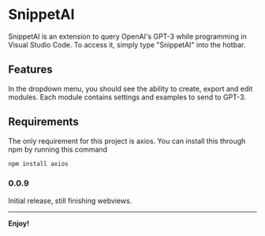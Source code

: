 # SnippetAI

SnippetAI is an extension to query OpenAI's GPT-3 while programming in Visual Studio Code. To access it, simply type
"SnippetAI" into the hotbar.

## Features

In the dropdown menu, you should see the ability to create, export and edit modules.
Each module contains settings and examples to send to GPT-3.

## Requirements

The only requirement for this project is axios. You can install this through npm by running this command
```
npm install axios
```

### 0.0.9

Initial release, still finishing webviews.

-----------------------------------------------------------------------------------------------------------

**Enjoy!**
